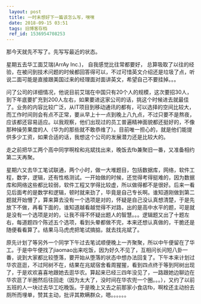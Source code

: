 ```yaml
---
 layout: post
 title: 一时未想好下一篇该怎么写，嘿嘿
 date: 2018-09-15 03:51
 tags: 旧博客存档
 ref_id: 1536954708253
---
```

那今天就先不写了。先写写最近的状态。



星期五去华工面艾瑞(ArrAy Inc.)， 自我感觉比往常都要好，
总算吸取了以往的经验，在被问到技术问题的时候都回答得可以，不过可惜英文介绍还是垃圾了点，听说二面可能是直接跟美国过来的经理面对面讲英文，希望自己不要挂掉。。。



问了公司的详细情况，他说目前艾瑞在中国只有20个人的规模，这次要招30人，到下年底要扩充到200人左右，如果要进这家公司的话，挑这个时候进去就最佳了。业务的内容比较广泛，从IT项目到移动通讯的都有，可以选择的空间比较大，而工作时间则会有点不正常，要从早上十一点到晚上八九点，不过只要不是熬夜，应该都还容易适应。以我观察，他们出现过的员工普遍精神面貌都还挺好的，不像那种操劳果度的人（华为的那些就不敢恭维了）。目前唯一担心的，就是他们能提供多少工资，如果合适的话，我想这个公司的发展潜力还是比较大的。



走之前把华工两个高中同学啊栓和兆斌找出来，晚饭去fb兼聚旧一番，又准备相约第二天再聚。



星期六又去华工笔试联通，两个小时，做一大堆题目，包括数据库，网络，软件工程，数学，逻辑，还有性格测试。一开始做的时候，还觉得考得挺难的，因为数据库和网络这些都比较弱，软件工程又学得比较虚，所以做得都不是很好。后来一看见后面考的是数学和逻辑，顿时就来劲了，毕竟是自己专长啊。谁知道刚做到第二题就开始懵了，算来算去没有一个选项是对的，怀疑是自己没认真想清楚，于是先放下不做，再看下面的，谁知道越看越觉得不对路，出的是高中水平的题，可是就是没有一个选项是对的，让我不得不怀疑出题人的智慧。。。逻辑题又出了十题左右，每道题四个陈述五个选项，看到头晕都做不完，本来还想认真做的，干脆还是随便看看算了。结果马马虎虎把笔试搞掂，就去找兆斌了。



原先计划了等另外一个同学下午过去笔试顺便晚上一齐聚聚，所以中午便留在了华工。于是中午便找了jiaomao出来吃饭，因为好久不见了，互相问长问短八卦一番，说到大家都比较堕落，要开始从堕落的状态中想办法回复了。下午本来计划过华农逛逛，不过阿树不在，结果在兆斌宿舍看周猩猩，看到四点终于等到阿树出现了，于是欢欢喜喜地跟她去逛华农。算起来已经三四年没见了，一路跟她边聊边在华农逛了半圈然后往回走（因为太大了，没时间在华农兜一个圈。。。），又约了以前五班的人一块过去华工吃晚饭。于是晚上又去之前那家小食店fb，啊栓还主动扮去厕所而埋单，赞其主动，批评其欺瞒群众，嗯。。。。。。

